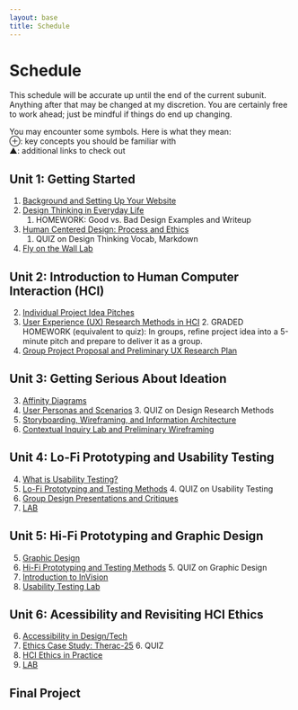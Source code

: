 ```yaml
---
layout: base
title: Schedule
---
```

# Schedule
This schedule will be accurate up until the end of the current subunit. Anything after that may be changed at my discretion. You are certainly free to work ahead; just be mindful if things do end up changing.

<div class="Legend">
You may encounter some symbols. Here is what they mean: <br>
⊕: key concepts you should be familiar with<br>
▲: additional links to check out
</div>

## Unit 1: Getting Started
  1. [Background and Setting Up Your Website]({{site.baseurl}}/units/01/01/)
  1. [Design Thinking in Everyday Life]({{site.baseurl}}/units/01/02/)
     1. HOMEWORK: Good vs. Bad Design Examples and Writeup
  1. [Human Centered Design: Process and Ethics]({{site.baseurl}}/units/01/03/)
     1. QUIZ on Design Thinking Vocab, Markdown
  1. [Fly on the Wall Lab]({{site.baseurl}}/units/01/04/)

## Unit 2: Introduction to Human Computer Interaction (HCI)
  2. [Individual Project Idea Pitches]({{site.baseurl}}/units/02/01/)
  2. [User Experience (UX) Research Methods in HCI]({{site.baseurl}}/units/02/02/)
     2. GRADED HOMEWORK (equivalent to quiz): In groups, refine project idea into a 5-minute pitch and prepare to deliver it as a group.
  2. [Group Project Proposal and Preliminary UX Research Plan]({{site.baseurl}}/units/02/03/)

## Unit 3: Getting Serious About Ideation
  3. [Affinity Diagrams]({{site.baseurl}}/units/03/01)
  3. [User Personas and Scenarios]({{site.baseurl}}/units/03/02)
     3. QUIZ on Design Research Methods
  3. [Storyboarding, Wireframing, and Information Architecture]({{site.baseurl}}/units/03/03)
  3. [Contextual Inquiry Lab and Preliminary Wireframing]({{site.baseurl}}/units/03/04/)

## Unit 4: Lo-Fi Prototyping and Usability Testing
  4. [What is Usability Testing?]({{site.baseurl}}/units/04/01/)
  4. [Lo-Fi Prototyping and Testing Methods]({{site.baseurl}}/units/04/02/)
     4. QUIZ on Usability Testing
  4. [Group Design Presentations and Critiques]({{site.baseurl}}/units/04/03/)
  4. [LAB]({{site.baseurl}}/units/04/04/)

## Unit 5: Hi-Fi Prototyping and Graphic Design
  5. [Graphic Design]({{site.baseurl}}/units/05/01/)
  5. [Hi-Fi Prototyping and Testing Methods]({{site.baseurl}}/units/05/02/)
     5. QUIZ on Graphic Design
  5. [Introduction to InVision]({{site.baseurl}}/units/05/03/)
  5. [Usability Testing Lab]({{site.baseurl}}/units/05/04)

## Unit 6: Acessibility and Revisiting HCI Ethics
  6. [Accessibility in Design/Tech]({{site.baseurl}}/units/06/01/)
  6. [Ethics Case Study: Therac-25]({{site.baseurl}}/units/06/02/)
     6. QUIZ
  6. [HCI Ethics in Practice]({{site.baseurl}}/units/06/03)
  6. [LAB]({{site.baseurl}}/units/06/04/)

## Final Project
